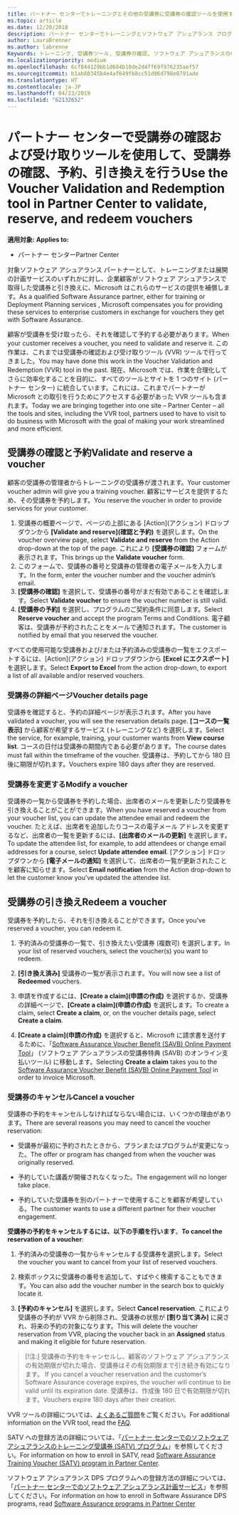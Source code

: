 ```yaml
---
title: パートナー センターでトレーニングとその他の受講券に受講券の確認ツールを使用する | パートナー センター
ms.topic: article
ms.date: 12/20/2018
description: パートナー センターでトレーニングとソフトウェア アシュアランス プログラムの受講券を申請できるようになりました
author: LauraBrenner
ms.author: labrenne
Keywords: トレーニング, 受講券ツール, 受講券の確認, ソフトウェア アシュアランスの申請, DPS, SATV
ms.localizationpriority: medium
ms.openlocfilehash: 6cf844129bb1d684b10de2d4ff69f976235aef57
ms.sourcegitcommit: b1ab80345b4e4af649fb8cc51d96d798e0791ade
ms.translationtype: HT
ms.contentlocale: ja-JP
ms.lasthandoff: 04/23/2019
ms.locfileid: "62132652"
---
```

# <a name="use-the-voucher-validation-and-redemption-tool-in-partner-center-to-validate-reserve-and-redeem-vouchers"></a><span data-ttu-id="51d78-104">パートナー センターで受講券の確認および受け取りツールを使用して、受講券の確認、予約、引き換えを行う</span><span class="sxs-lookup"><span data-stu-id="51d78-104">Use the Voucher Validation and Redemption tool in Partner Center to validate, reserve, and redeem vouchers</span></span> 

<span data-ttu-id="51d78-105">**適用対象:** </span><span class="sxs-lookup"><span data-stu-id="51d78-105">**Applies to:**</span></span>

- <span data-ttu-id="51d78-106">パートナー センター</span><span class="sxs-lookup"><span data-stu-id="51d78-106">Partner Center</span></span>

<span data-ttu-id="51d78-107">対象ソフトウェア アシュアランス パートナーとして、トレーニングまたは展開の計画サービスのいずれかに対し、企業顧客がソフトウェア アシュアランスで取得した受講券と引き換えに、Microsoft はこれらのサービスの提供を補償します。</span><span class="sxs-lookup"><span data-stu-id="51d78-107">As a qualified Software Assurance partner, either for training or Deployment Planning services , Microsoft compensates you for providing these services to enterprise customers in exchange for vouchers they get with Software Assurance.</span></span>

<span data-ttu-id="51d78-108">顧客が受講券を受け取ったら、それを確認して予約する必要があります。</span><span class="sxs-lookup"><span data-stu-id="51d78-108">When your customer receives a voucher, you need to validate and reserve it.</span></span> <span data-ttu-id="51d78-109">この作業は、これまでは受講券の確認および受け取りツール (VVR) ツールで行ってきました。</span><span class="sxs-lookup"><span data-stu-id="51d78-109">You may have done this work in the Voucher Validation and Redemption (VVR) tool in the past.</span></span> <span data-ttu-id="51d78-110">現在、Microsoft では、作業を合理化してさらに効率化することを目的に、すべてのツールとサイトを 1 つのサイト (パートナー センター) に統合しています。これには、これまでパートナーが Microsoft との取引を行うためにアクセスする必要があった VVR ツールも含まれます。</span><span class="sxs-lookup"><span data-stu-id="51d78-110">Today we are bringing together into one site – Partner Center – all the tools and sites, including the VVR tool, partners used to have to visit to do business with Microsoft with the goal of making your work streamlined and more efficient.</span></span>

## <a name="validate-and-reserve-a-voucher"></a><span data-ttu-id="51d78-111">受講券の確認と予約</span><span class="sxs-lookup"><span data-stu-id="51d78-111">Validate and reserve a voucher</span></span>

<span data-ttu-id="51d78-112">顧客の受講券の管理者からトレーニングの受講券が渡されます。</span><span class="sxs-lookup"><span data-stu-id="51d78-112">Your customer voucher admin will give you a training voucher.</span></span> <span data-ttu-id="51d78-113">顧客にサービスを提供するため、その受講券を予約します。</span><span class="sxs-lookup"><span data-stu-id="51d78-113">You reserve the voucher in order to provide services for your customer.</span></span>

1. <span data-ttu-id="51d78-114">受講券の概要ページで、ページの上部にある [Action]\(アクション\) ドロップダウンから **[Validate and reserve]\(確認と予約\)** を選択します。</span><span class="sxs-lookup"><span data-stu-id="51d78-114">On the voucher overview page, select **Validate and reserve** from the Action drop-down at the top of the page.</span></span> <span data-ttu-id="51d78-115">これにより **[受講券の確認]** フォームが表示されます。</span><span class="sxs-lookup"><span data-stu-id="51d78-115">This brings up the **Validate voucher** form.</span></span>
2. <span data-ttu-id="51d78-116">このフォームで、受講券の番号と受講券の管理者の電子メールを入力します。</span><span class="sxs-lookup"><span data-stu-id="51d78-116">In the form, enter the voucher number and the voucher admin’s email.</span></span>
3. <span data-ttu-id="51d78-117">**[受講券の確認]** を選択して、受講券の番号がまだ有効であることを確認します。</span><span class="sxs-lookup"><span data-stu-id="51d78-117">Select **Validate voucher** to ensure the voucher number is still valid.</span></span>
4. <span data-ttu-id="51d78-118">**[受講券の予約]** を選択し、プログラムのご契約条件に同意します。</span><span class="sxs-lookup"><span data-stu-id="51d78-118">Select **Reserve voucher** and accept the program Terms and Conditions.</span></span> <span data-ttu-id="51d78-119">電子顧客は、受講券が予約されたことをメールで通知されます。</span><span class="sxs-lookup"><span data-stu-id="51d78-119">The customer is notified by email that you reserved the voucher.</span></span>

<span data-ttu-id="51d78-120">すべての使用可能な受講券および/または予約済みの受講券の一覧をエクスポートするには、[Action]\(アクション\) ドロップダウンから **[Excel にエクスポート]** を選択します。</span><span class="sxs-lookup"><span data-stu-id="51d78-120">Select **Export to Excel** from the action drop-down, to export a list of all available and/or reserved vouchers.</span></span>

### <a name="voucher-details-page"></a><span data-ttu-id="51d78-121">受講券の詳細ページ</span><span class="sxs-lookup"><span data-stu-id="51d78-121">Voucher details page</span></span>

<span data-ttu-id="51d78-122">受講券を確認すると、予約の詳細ページが表示されます。</span><span class="sxs-lookup"><span data-stu-id="51d78-122">After you have validated a voucher, you will see the reservation details page.</span></span> <span data-ttu-id="51d78-123">**[コースの一覧表示]** から顧客が希望するサービス (トレーニングなど) を選択します。</span><span class="sxs-lookup"><span data-stu-id="51d78-123">Select the service, for example, training, your customer wants from **View course list**.</span></span>
<span data-ttu-id="51d78-124">コースの日付は受講券の期間内である必要があります。</span><span class="sxs-lookup"><span data-stu-id="51d78-124">The course dates must fall within the timeframe of the voucher.</span></span> <span data-ttu-id="51d78-125">受講券は、予約してから 180 日後に期限が切れます。</span><span class="sxs-lookup"><span data-stu-id="51d78-125">Vouchers expire 180 days after they are reserved.</span></span>

### <a name="modify-a-voucher"></a><span data-ttu-id="51d78-126">受講券を変更する</span><span class="sxs-lookup"><span data-stu-id="51d78-126">Modify a voucher</span></span>

<span data-ttu-id="51d78-127">受講券の一覧から受講券を予約した場合、出席者のメールを更新したり受講券を引き換えることがことができます。</span><span class="sxs-lookup"><span data-stu-id="51d78-127">When you have reserved a voucher from your voucher list, you can update the attendee email and redeem the voucher.</span></span> <span data-ttu-id="51d78-128">たとえば、出席者を追加したりコースの電子メール アドレスを変更するなど、出席者の一覧を更新するには、**[出席者のメールの更新]** を選択します。</span><span class="sxs-lookup"><span data-stu-id="51d78-128">To update the attendee list, for example, to add attendees or change email addresses for a course, select **Update attendee email**.</span></span> <span data-ttu-id="51d78-129">[アクション] ドロップダウンから **[電子メールの通知]** を選択して、出席者の一覧が更新されたことを顧客に知らせます。</span><span class="sxs-lookup"><span data-stu-id="51d78-129">Select **Email notification** from the Action drop-down to let the customer know you’ve updated the attendee list.</span></span>

## <a name="redeem-a-voucher"></a><span data-ttu-id="51d78-130">受講券の引き換え</span><span class="sxs-lookup"><span data-stu-id="51d78-130">Redeem a voucher</span></span>

<span data-ttu-id="51d78-131">受講券を予約したら、それを引き換えることができます。</span><span class="sxs-lookup"><span data-stu-id="51d78-131">Once you've reserved a voucher, you can redeem it.</span></span> 

1. <span data-ttu-id="51d78-132">予約済みの受講券の一覧で、引き換えたい受講券 (複数可) を選択します。</span><span class="sxs-lookup"><span data-stu-id="51d78-132">In your list of reserved vouchers, select the voucher(s) you want to redeem.</span></span> 
2. <span data-ttu-id="51d78-133">**[引き換え済み]** 受講券の一覧が表示されます。</span><span class="sxs-lookup"><span data-stu-id="51d78-133">You will now see a list of **Redeemed** vouchers.</span></span>

4. <span data-ttu-id="51d78-134">申請を作成するには、**[Create a claim]\(申請の作成\)** を選択するか、受講券の詳細ページで、**[Create a claim]\(申請の作成\)** を選択します。</span><span class="sxs-lookup"><span data-stu-id="51d78-134">To create a claim, select **Create a claim**, or, on the voucher details page, select **Create a claim**.</span></span>

5. <span data-ttu-id="51d78-135">**[Create a claim]\(申請の作成\)** を選択すると、Microsoft に請求書を送付するために、「[Software Assurance Voucher Benefit (SAVB) Online Payment Tool](https://planningservices.partners.extranet.microsoft.com/en/Pages/getpaid.aspx)」 (ソフトウェア アシュアランスの受講券特典 (SAVB) のオンライン支払いツール) に移動します。</span><span class="sxs-lookup"><span data-stu-id="51d78-135">Selecting **Create a claim** takes you to the [Software Assurance Voucher Benefit (SAVB) Online Payment Tool](https://planningservices.partners.extranet.microsoft.com/en/Pages/getpaid.aspx) in order to invoice Microsoft.</span></span>


### <a name="cancel-a-voucher"></a><span data-ttu-id="51d78-136">受講券のキャンセル</span><span class="sxs-lookup"><span data-stu-id="51d78-136">Cancel a voucher</span></span>

<span data-ttu-id="51d78-137">受講券の予約をキャンセルしなければならない場合には、いくつかの理由があります。</span><span class="sxs-lookup"><span data-stu-id="51d78-137">There are several reasons you may need to cancel the voucher reservation:</span></span>

- <span data-ttu-id="51d78-138">受講券が最初に予約されたときから、プランまたはプログラムが変更になった。</span><span class="sxs-lookup"><span data-stu-id="51d78-138">The offer or program has changed from when the voucher was originally reserved.</span></span>

- <span data-ttu-id="51d78-139">予約していた講義が開催されなくなった。</span><span class="sxs-lookup"><span data-stu-id="51d78-139">The engagement will no longer take place.</span></span>

- <span data-ttu-id="51d78-140">予約していた受講券を別のパートナーで使用することを顧客が希望している。</span><span class="sxs-lookup"><span data-stu-id="51d78-140">The customer wants to use a different partner for their voucher engagement.</span></span>

<span data-ttu-id="51d78-141">**受講券の予約をキャンセルするには、以下の手順を行います**。</span><span class="sxs-lookup"><span data-stu-id="51d78-141">**To cancel the reservation of a voucher**:</span></span>

1. <span data-ttu-id="51d78-142">予約済みの受講券の一覧からキャンセルする受講券を選択します。</span><span class="sxs-lookup"><span data-stu-id="51d78-142">Select the voucher you want to cancel from your list of reserved vouchers.</span></span>

2. <span data-ttu-id="51d78-143">検索ボックスに受講券の番号を追加して、すばやく検索することもできます。</span><span class="sxs-lookup"><span data-stu-id="51d78-143">You can also add the voucher number in the search box to quickly locate it.</span></span> 

3. <span data-ttu-id="51d78-144">**[予約のキャンセル]** を選択します。</span><span class="sxs-lookup"><span data-stu-id="51d78-144">Select **Cancel reservation**.</span></span> <span data-ttu-id="51d78-145">これにより受講券の予約が VVR から削除され、受講券の状態が **[割り当て済み]** に戻され、将来の予約の対象になります。</span><span class="sxs-lookup"><span data-stu-id="51d78-145">This will delete the voucher reservation from VVR, placing the voucher back in an **Assigned** status and making it eligible for future reservation.</span></span>

>[!注:]<span data-ttu-id="51d78-146"> 受講券の予約をキャンセルし、顧客のソフトウェア アシュアランスの有効期限が切れた場合、受講券はその有効期限まで引き続き有効になります。</span><span class="sxs-lookup"><span data-stu-id="51d78-146"> If you cancel a voucher reservation and the customer’s Software Assurance coverage expires, the voucher will continue to be valid until its expiration date.</span></span> <span data-ttu-id="51d78-147">受講券は、作成後 180 日で有効期限が切れます。</span><span class="sxs-lookup"><span data-stu-id="51d78-147">Vouchers expire 180 days after their creation.</span></span>

<span data-ttu-id="51d78-148">VVR ツールの詳細については、[よくあるご質問](vvr-faq.md)をご覧ください。</span><span class="sxs-lookup"><span data-stu-id="51d78-148">For additional information on the VVR tool, read the [FAQ](vvr-faq.md).</span></span>

<span data-ttu-id="51d78-149">SATV への登録方法の詳細については、「[パートナー センターでのソフトウェア アシュアランスのトレーニング受講券 (SATV) プログラム](software-assurance-satv.md)」を参照してください。</span><span class="sxs-lookup"><span data-stu-id="51d78-149">For information on how to enroll in SATV, read [Software Assurance Training Voucher (SATV) program in Partner Center](software-assurance-satv.md).</span></span>

<span data-ttu-id="51d78-150">ソフトウェア アシュアランス DPS プログラムへの登録方法の詳細については、「[パートナー センターでのソフトウェア アシュアランス計画サービス](software-assurance-dps.md)」を参照してください。</span><span class="sxs-lookup"><span data-stu-id="51d78-150">For information on how to enroll in Software Assurance DPS programs, read [Software Assurance programs in Partner Center](software-assurance-dps.md)</span></span>

